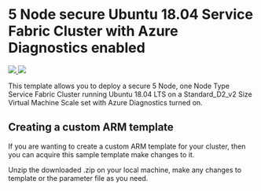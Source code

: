 # 5 Node secure Ubuntu 18.04 Service Fabric Cluster with Azure Diagnostics enabled

<a href="https://portal.azure.com/#create/Microsoft.Template/uri/https%3A%2F%2Fraw.githubusercontent.com%2FAzure-Samples%2Fservice-fabric-cluster-templates%2Fmaster%2F5-VM-Ubuntu-1804-1-NodeType-Secure%2FAzureDeploy.json" target="_blank">
    <img src="http://azuredeploy.net/deploybutton.png"/>
</a>
<a href="http://armviz.io/#/?load=https%3A%2F%2Fraw.githubusercontent.com%2FAzure-Samples%2Fservice-fabric-cluster-templates%2Fmaster%2F5-VM-Ubuntu-1804-1-NodeType-Secure%2FAzureDeploy.json" target="_blank">
    <img src="http://armviz.io/visualizebutton.png"/>
</a>


This template allows you to deploy a secure 5 Node, one Node Type Service Fabric Cluster running Ubuntu 18.04 LTS on a Standard_D2_v2 Size Virtual Machine Scale set with Azure Diagnostics turned on. 

## Creating a custom ARM template

If you are wanting to create a custom ARM template for your cluster, then you can acquire this sample template make changes to it. 

Unzip the downloaded .zip on your local machine, make any changes to template or the parameter file as you need.
